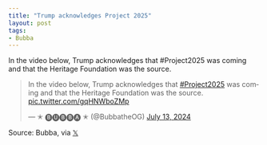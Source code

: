 ```yaml
---
title: "Trump acknowledges Project 2025"
layout: post
tags:
- Bubba
---
```


In the video below, Trump acknowledges that #Project2025 was coming and that the Heritage Foundation was the source.

<blockquote class="twitter-tweet"><p lang="en" dir="ltr">In the video below, Trump acknowledges that <a href="https://twitter.com/hashtag/Project2025?src=hash&amp;ref_src=twsrc%5Etfw">#Project2025</a> was coming and that the Heritage Foundation was the source. <a href="https://t.co/gqHNWboZMp">pic.twitter.com/gqHNWboZMp</a></p>&mdash; ✭ 🅑🅤🅑🅑🅐 ✭ (@BubbatheOG) <a href="https://twitter.com/BubbatheOG/status/1812148620101398730?ref_src=twsrc%5Etfw">July 13, 2024</a></blockquote> <script async src="https://platform.twitter.com/widgets.js" charset="utf-8"></script>

Source: Bubba, via [𝕏](https://x.com)
